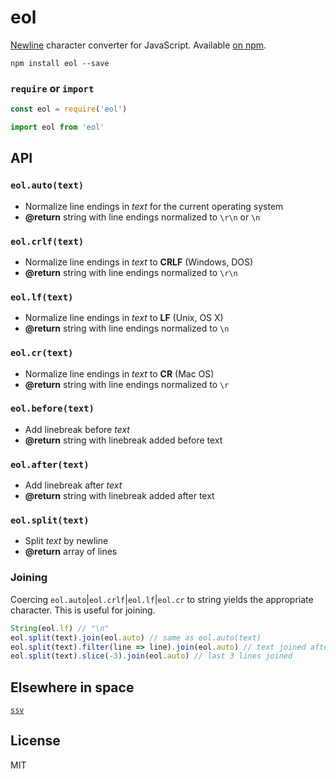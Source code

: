 # eol
[Newline](http://en.wikipedia.org/wiki/Newline) character converter for JavaScript. Available [on npm](https://www.npmjs.com/package/eol).

```
npm install eol --save
```

### `require` or `import`

```js
const eol = require('eol')
```

```js
import eol from 'eol'
```

## API

### `eol.auto(text)`
- Normalize line endings in <var>text</var> for the current operating system
- <b>@return</b> string with line endings normalized to `\r\n` or `\n`

### `eol.crlf(text)`
- Normalize line endings in <var>text</var> to <b>CRLF</b> (Windows, DOS)
- <b>@return</b> string with line endings normalized to `\r\n`

### `eol.lf(text)`
- Normalize line endings in <var>text</var> to <b>LF</b> (Unix, OS X)
- <b>@return</b> string with line endings normalized to `\n`

### `eol.cr(text)`
- Normalize line endings in <var>text</var> to <b>CR</b> (Mac OS)
- <b>@return</b> string with line endings normalized to `\r`

### `eol.before(text)`
- Add linebreak before <var>text</var>
- <b>@return</b> string with linebreak added before text

### `eol.after(text)`
- Add linebreak after <var>text</var>
- <b>@return</b> string with linebreak added after text

### `eol.split(text)`
- Split <var>text</var> by newline
- <b>@return</b> array of lines

### Joining

Coercing `eol.auto`|`eol.crlf`|`eol.lf`|`eol.cr` to string yields the appropriate character. This is useful for joining.

```js
String(eol.lf) // "\n"
eol.split(text).join(eol.auto) // same as eol.auto(text)
eol.split(text).filter(line => line).join(eol.auto) // text joined after removing empty lines
eol.split(text).slice(-3).join(eol.auto) // last 3 lines joined
```

## Elsewhere in space

[`ssv`](https://github.com/ryanve/ssv)

## License
MIT
